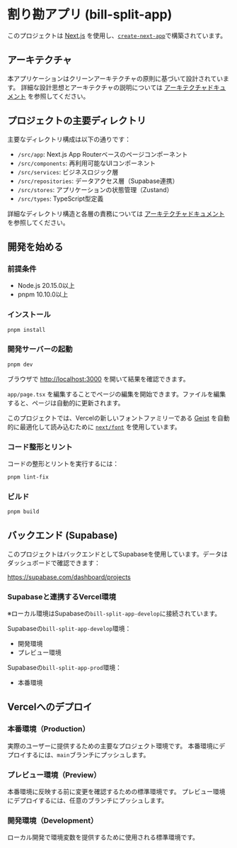 # 割り勘アプリ (bill-split-app)

このプロジェクトは [Next.js](https://nextjs.org) を使用し、[`create-next-app`](https://nextjs.org/docs/app/api-reference/cli/create-next-app)で構築されています。

## アーキテクチャ

本アプリケーションはクリーンアーキテクチャの原則に基づいて設計されています。
詳細な設計思想とアーキテクチャの説明については [アーキテクチャドキュメント](./docs/architecture.md) を参照してください。

## プロジェクトの主要ディレクトリ

主要なディレクトリ構成は以下の通りです：

- `/src/app`: Next.js App Routerベースのページコンポーネント
- `/src/components`: 再利用可能なUIコンポーネント
- `/src/services`: ビジネスロジック層
- `/src/repositories`: データアクセス層（Supabase連携）
- `/src/stores`: アプリケーションの状態管理（Zustand）
- `/src/types`: TypeScript型定義

詳細なディレクトリ構造と各層の責務については [アーキテクチャドキュメント](./docs/architecture.md) を参照してください。

## 開発を始める

### 前提条件

- Node.js 20.15.0以上
- pnpm 10.10.0以上

### インストール

```bash
pnpm install
```

### 開発サーバーの起動

```bash
pnpm dev
```

ブラウザで [http://localhost:3000](http://localhost:3000) を開いて結果を確認できます。

`app/page.tsx` を編集することでページの編集を開始できます。ファイルを編集すると、ページは自動的に更新されます。

このプロジェクトでは、Vercelの新しいフォントファミリーである [Geist](https://vercel.com/font) を自動的に最適化して読み込むために [`next/font`](https://nextjs.org/docs/app/building-your-application/optimizing/fonts) を使用しています。

### コード整形とリント

コードの整形とリントを実行するには：

```bash
pnpm lint-fix
```

### ビルド

```bash
pnpm build
```

## バックエンド (Supabase)

このプロジェクトはバックエンドとしてSupabaseを使用しています。データはダッシュボードで確認できます：

https://supabase.com/dashboard/projects

### Supabaseと連携するVercel環境

※ローカル環境はSupabaseの`bill-split-app-develop`に接続されています。

Supabaseの`bill-split-app-develop`環境：

- 開発環境
- プレビュー環境

Supabaseの`bill-split-app-prod`環境：

- 本番環境

## Vercelへのデプロイ

### 本番環境（Production）

実際のユーザーに提供するための主要なプロジェクト環境です。
本番環境にデプロイするには、`main`ブランチにプッシュします。

### プレビュー環境（Preview）

本番環境に反映する前に変更を確認するための標準環境です。
プレビュー環境にデプロイするには、任意のブランチにプッシュします。

### 開発環境（Development）

ローカル開発で環境変数を提供するために使用される標準環境です。
